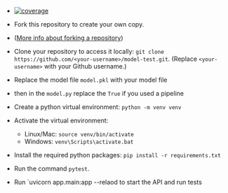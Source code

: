 
- [![coverage](https://codecov.io/gh/ConradKash/sunbird_tasks/graph/badge.svg?token=QUC2ACKSR7)](https://codecov.io/gh/ConradKash/sunbird_tasks)

- Fork this repository to create your own copy.
-  ([More info about forking a repository](https://docs.github.com/en/get-started/quickstart/fork-a-repo))
- Clone your repository to access it locally: `git clone https://github.com/<your-username>/model-test.git`. (Replace `<your-username>` with your Github username.)
- Replace the model file `model.pkl` with your model file
- then in the `model.py` replace the `True` if you used a pipeline
- Create a python virtual environment: `python -m venv venv`
- Activate the virtual environment: 
  - Linux/Mac: `source venv/bin/activate`
  - Windows: `venv\Scripts\activate.bat`
- Install the required python packages: `pip install -r requirements.txt`
- Run the command `pytest`. 
- Run  `uvicorn app.main:app --relaod to start the API and run tests
